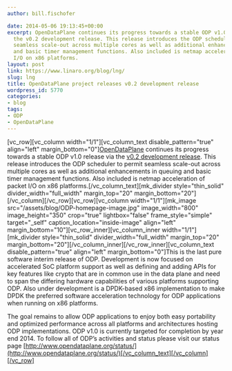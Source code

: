 ```yaml
---
author: bill.fischofer

date: 2014-05-06 19:13:45+00:00
excerpt: OpenDataPlane continues its progress towards a stable ODP v1.0 release via
  the v0.2 development release. This release introduces the ODP scheduler to permit
  seamless scale-out across multiple cores as well as additional enhancements in queuing
  and basic timer management functions. Also included is netmap acceleration of packet
  I/O on x86 platforms.
layout: post
link: https://www.linaro.org/blog/lng/
slug: lng
title: OpenDataPlane project releases v0.2 development release
wordpress_id: 5770
categories:
- blog
tags:
- ODP
- OpenDataPlane
---
```


[vc_row][vc_column width="1/1"][vc_column_text disable_pattern="true" align="left" margin_bottom="0"][OpenDataPlane](http://www.opendataplane.org/) continues its progress towards a stable ODP v1.0 release via the [v0.2 development release](http://www.opendataplane.org/news/odp-v0-2/). This release introduces the ODP scheduler to permit seamless scale-out across multiple cores as well as additional enhancements in queuing and basic timer management functions. Also included is netmap acceleration of packet I/O on x86 platforms.[/vc_column_text][mk_divider style="thin_solid" divider_width="full_width" margin_top="20" margin_bottom="20"][/vc_column][/vc_row][vc_row][vc_column width="1/1"][mk_image src="/assets/blog/ODP-homepage-image.jpg" image_width="800" image_height="350" crop="true" lightbox="false" frame_style="simple" target="_self" caption_location="inside-image" align="left" margin_bottom="10"][vc_row_inner][vc_column_inner width="1/1"][mk_divider style="thin_solid" divider_width="full_width" margin_top="20" margin_bottom="20"][/vc_column_inner][/vc_row_inner][vc_column_text disable_pattern="true" align="left" margin_bottom="0"]This is the last pure software interim release of ODP. Development is now focused on accelerated SoC platform support as well as defining and adding APIs for key features like crypto that are in common use in the data plane and need to span the differing hardware capabilities of various platforms supporting ODP. Also under development is a DPDK-based x86 implementation to make DPDK the preferred software acceleration technology for ODP applications when running on x86 platforms.

The goal remains to allow ODP applications to enjoy both easy portability and optimized performance across all platforms and architectures hosting ODP implementations. ODP v1.0 is currently targeted for completion by year end 2014. To follow all of ODP’s activities and status please visit our status page [http://www.opendataplane.org/status/](http://www.opendataplane.org/status/)[/vc_column_text][/vc_column][/vc_row]

